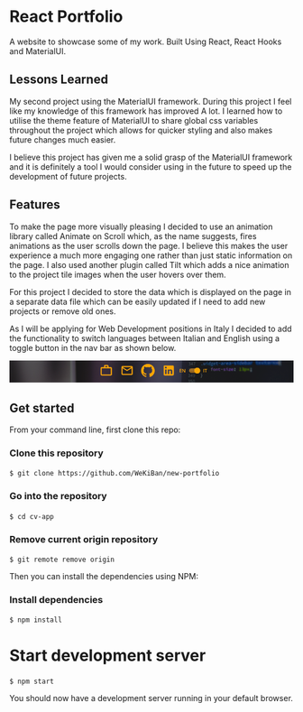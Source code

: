 # React Portfolio

A website to showcase some of my work. Built Using React, React Hooks and MaterialUI.

## Lessons Learned

My second project using the MaterialUI framework. During this project I feel like my knowledge of this framework has improved A lot. I learned how to utilise the theme feature of MaterialUI to share global css variables throughout the project which allows for quicker styling and also makes future changes much easier.

I believe this project has given me a solid grasp of the MaterialUI framework and it is definitely a tool I would consider using in the future to speed up the development of future projects.

## Features

To make the page more visually pleasing I decided to use an animation library called Animate on Scroll which, as the name suggests, fires animations as the user scrolls down the page. I believe this makes the user experience a much more engaging one rather than just static information on the page. I also used another plugin called Tilt which adds a nice animation to the project tile images when the user hovers over them.

For this project I decided to store the data which is displayed on the page in a separate data file which can be easily updated if I need to add new projects or remove old ones.

As I will be applying for Web Development positions in Italy I decided to add the functionality to switch languages between Italian and English using a toggle button in the nav bar as shown below.

![](src/images/toggleScreenshot.png)

## Get started

From your command line, first clone this repo:

### Clone this repository

`$ git clone https://github.com/WeKiBan/new-portfolio`

### Go into the repository

`$ cd cv-app`

### Remove current origin repository

`$ git remote remove origin`

Then you can install the dependencies using NPM:

### Install dependencies

`$ npm install`

# Start development server

`$ npm start`

You should now have a development server running in your default browser.
